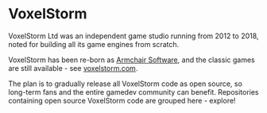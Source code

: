 # VoxelStorm

VoxelStorm Ltd was an independent game studio running from 2012 to 2018, noted for building all its game engines from scratch.

VoxelStorm has been re-born as [Armchair Software](https://armchair.software), and the classic games are still available - see [voxelstorm.com](http://voxelstorm.com).

The plan is to gradually release all VoxelStorm code as open source, so long-term fans and the entire gamedev community can benefit.  Repositories containing open source VoxelStorm code are grouped here - explore!
